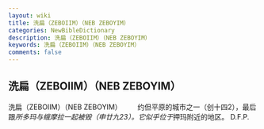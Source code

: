 ```yaml
---
layout: wiki
title: 洗扁（ZEBOIIM）（NEB ZEBOYIM）
categories: NewBibleDictionary
description: 洗扁（ZEBOIIM）（NEB ZEBOYIM）
keywords: 洗扁（ZEBOIIM）（NEB ZEBOYIM）
comments: false
---
```


## 洗扁（ZEBOIIM）（NEB ZEBOYIM）



洗扁（ZEBOIIM）（NEB ZEBOYIM）
　　约但平原的城市之一（创十四2），最后跟*所多玛与蛾摩拉一起被毁（申廿九23）。它似乎位于*押玛附近的地区。
D.F.P.




